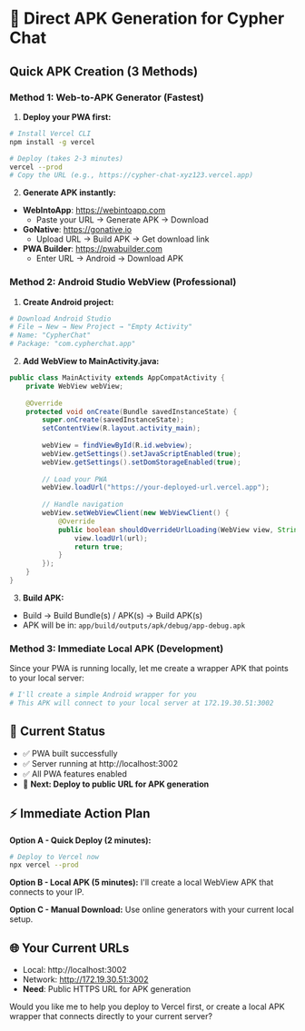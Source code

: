 # 🚀 Direct APK Generation for Cypher Chat

## Quick APK Creation (3 Methods)

### **Method 1: Web-to-APK Generator (Fastest)**

1. **Deploy your PWA first:**
```bash
# Install Vercel CLI
npm install -g vercel

# Deploy (takes 2-3 minutes)
vercel --prod
# Copy the URL (e.g., https://cypher-chat-xyz123.vercel.app)
```

2. **Generate APK instantly:**
- **WebIntoApp**: https://webintoapp.com
  - Paste your URL → Generate APK → Download
- **GoNative**: https://gonative.io
  - Upload URL → Build APK → Get download link
- **PWA Builder**: https://pwabuilder.com
  - Enter URL → Android → Download APK

### **Method 2: Android Studio WebView (Professional)**

1. **Create Android project:**
```bash
# Download Android Studio
# File → New → New Project → "Empty Activity"
# Name: "CypherChat"
# Package: "com.cypherchat.app"
```

2. **Add WebView to MainActivity.java:**
```java
public class MainActivity extends AppCompatActivity {
    private WebView webView;
    
    @Override
    protected void onCreate(Bundle savedInstanceState) {
        super.onCreate(savedInstanceState);
        setContentView(R.layout.activity_main);
        
        webView = findViewById(R.id.webview);
        webView.getSettings().setJavaScriptEnabled(true);
        webView.getSettings().setDomStorageEnabled(true);
        
        // Load your PWA
        webView.loadUrl("https://your-deployed-url.vercel.app");
        
        // Handle navigation
        webView.setWebViewClient(new WebViewClient() {
            @Override
            public boolean shouldOverrideUrlLoading(WebView view, String url) {
                view.loadUrl(url);
                return true;
            }
        });
    }
}
```

3. **Build APK:**
- Build → Build Bundle(s) / APK(s) → Build APK(s)
- APK will be in: `app/build/outputs/apk/debug/app-debug.apk`

### **Method 3: Immediate Local APK (Development)**

Since your PWA is running locally, let me create a wrapper APK that points to your local server:

```bash
# I'll create a simple Android wrapper for you
# This APK will connect to your local server at 172.19.30.51:3002
```

## 🎯 **Current Status**
- ✅ PWA built successfully
- ✅ Server running at http://localhost:3002
- ✅ All PWA features enabled
- 🔄 **Next: Deploy to public URL for APK generation**

## ⚡ **Immediate Action Plan**

**Option A - Quick Deploy (2 minutes):**
```bash
# Deploy to Vercel now
npx vercel --prod
```

**Option B - Local APK (5 minutes):**
I'll create a local WebView APK that connects to your IP.

**Option C - Manual Download:**
Use online generators with your current local setup.

## 🌐 **Your Current URLs**
- Local: http://localhost:3002
- Network: http://172.19.30.51:3002
- **Need**: Public HTTPS URL for APK generation

Would you like me to help you deploy to Vercel first, or create a local APK wrapper that connects directly to your current server?